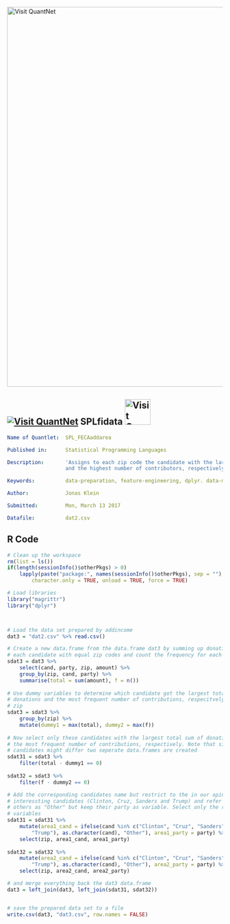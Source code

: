 [<img src="https://github.com/QuantLet/Styleguide-and-FAQ/blob/master/pictures/banner.png" width="888" alt="Visit QuantNet">](http://quantlet.de/)
## [<img src="https://github.com/QuantLet/Styleguide-and-FAQ/blob/master/pictures/qloqo.png" alt="Visit QuantNet">](http://quantlet.de/) **SPLfidata** [<img src="https://github.com/QuantLet/Styleguide-and-FAQ/blob/master/pictures/QN2.png" width="60" alt="Visit QuantNet 2.0">](http://quantlet.de/)

```yaml
Name of Quantlet:  SPL_FECAaddarea

Published in:      Statistical Programming Languages

Description:       'Assigns to each zip code the candidate with the largest sum of contributions 
                   and the highest number of contributors, respectively.'

Keywords:          data-preparation, feature-engineering, dplyr. data-manipulation, fec, election

Author:            Jonas Klein

Submitted:         Mon, March 13 2017

Datafile:          dat2.csv
```

## R Code
```r
# Clean up the workspace
rm(list = ls())
if(length(sessionInfo()$otherPkgs) > 0)
    lapply(paste("package:", names(sessionInfo()$otherPkgs), sep = ""), detach, 
        character.only = TRUE, unload = TRUE, force = TRUE)

# Load libraries
library("magrittr")
library("dplyr")



# Load the data set prepared by addincome
dat3 = "dat2.csv" %>% read.csv()

# Create a new data.frame from the data.frame dat3 by summing up donations to 
# each candidate with equal zip codes and count the frequency for each zip
sdat3 = dat3 %>% 
    select(cand, party, zip, amount) %>%
    group_by(zip, cand, party) %>%
    summarise(total = sum(amount), f = n())
    
# Use dummy variables to determine which candidate got the largest total sum of 
# donations and the most frequent number of contributions, respecitvely in each 
# zip
sdat3 = sdat3 %>% 
    group_by(zip) %>%
    mutate(dummy1 = max(total), dummy2 = max(f))
    
# Now select only these candidates with the largest total sum of donations and 
# the most frequent number of contributions, respectively. Note that since the 
# candidates might differ two seperate data.frames are created
sdat31 = sdat3 %>% 
    filter(total - dummy1 == 0)
    
sdat32 = sdat3 %>% 
    filter(f - dummy2 == 0)

# Add the corresponding candidates name but restrict to the in our opinion most 
# interessting candidates (Clinton, Cruz, Sanders and Trump) and refer to the 
# others as "Other" but keep their party as variable. Select only the relevant
# variables
sdat31 = sdat31 %>% 
    mutate(area1_cand = ifelse(cand %in% c("Clinton", "Cruz", "Sanders", 
        "Trump"), as.character(cand), "Other"), area1_party = party) %>%
    select(zip, area1_cand, area1_party)
    
sdat32 = sdat32 %>% 
    mutate(area2_cand = ifelse(cand %in% c("Clinton", "Cruz", "Sanders", 
        "Trump"), as.character(cand), "Other"), area2_party = party) %>%
    select(zip, area2_cand, area2_party)

# and merge everything back the dat3 data.frame
dat3 = left_join(dat3, left_join(sdat31, sdat32))


# save the prepared data set to a file
write.csv(dat3, "dat3.csv", row.names = FALSE)
```
